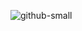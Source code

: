 

![github-small](https://user-images.githubusercontent.com/53790250/110850109-6a3f7a80-827d-11eb-9610-76f3137f30db.jpg)
